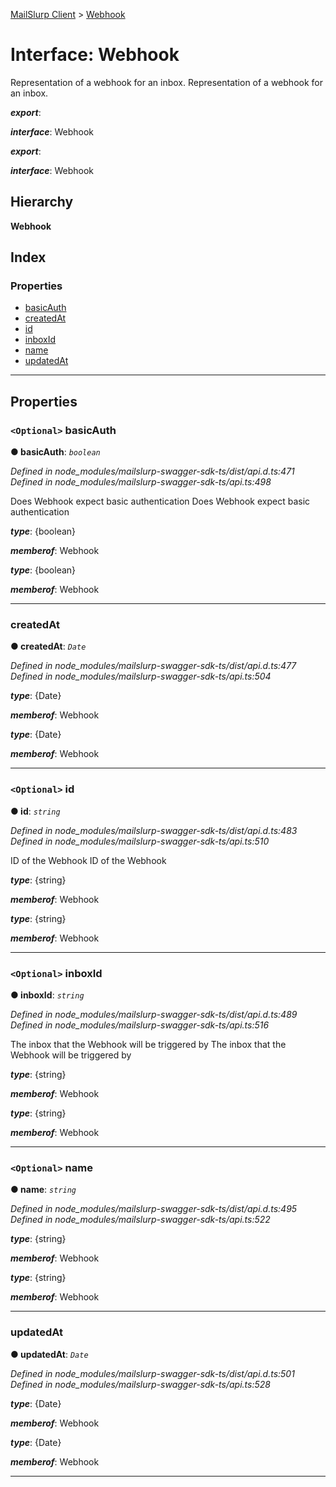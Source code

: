 [MailSlurp Client](../README.md) > [Webhook](../interfaces/webhook.md)

# Interface: Webhook

Representation of a webhook for an inbox. Representation of a webhook for an inbox.

*__export__*: 

*__interface__*: Webhook

*__export__*: 

*__interface__*: Webhook

## Hierarchy

**Webhook**

## Index

### Properties

* [basicAuth](webhook.md#basicauth)
* [createdAt](webhook.md#createdat)
* [id](webhook.md#id)
* [inboxId](webhook.md#inboxid)
* [name](webhook.md#name)
* [updatedAt](webhook.md#updatedat)

---

## Properties

<a id="basicauth"></a>

### `<Optional>` basicAuth

**● basicAuth**: *`boolean`*

*Defined in node_modules/mailslurp-swagger-sdk-ts/dist/api.d.ts:471*
*Defined in node_modules/mailslurp-swagger-sdk-ts/api.ts:498*

Does Webhook expect basic authentication Does Webhook expect basic authentication

*__type__*: {boolean}

*__memberof__*: Webhook

*__type__*: {boolean}

*__memberof__*: Webhook

___
<a id="createdat"></a>

###  createdAt

**● createdAt**: *`Date`*

*Defined in node_modules/mailslurp-swagger-sdk-ts/dist/api.d.ts:477*
*Defined in node_modules/mailslurp-swagger-sdk-ts/api.ts:504*

*__type__*: {Date}

*__memberof__*: Webhook

*__type__*: {Date}

*__memberof__*: Webhook

___
<a id="id"></a>

### `<Optional>` id

**● id**: *`string`*

*Defined in node_modules/mailslurp-swagger-sdk-ts/dist/api.d.ts:483*
*Defined in node_modules/mailslurp-swagger-sdk-ts/api.ts:510*

ID of the Webhook ID of the Webhook

*__type__*: {string}

*__memberof__*: Webhook

*__type__*: {string}

*__memberof__*: Webhook

___
<a id="inboxid"></a>

### `<Optional>` inboxId

**● inboxId**: *`string`*

*Defined in node_modules/mailslurp-swagger-sdk-ts/dist/api.d.ts:489*
*Defined in node_modules/mailslurp-swagger-sdk-ts/api.ts:516*

The inbox that the Webhook will be triggered by The inbox that the Webhook will be triggered by

*__type__*: {string}

*__memberof__*: Webhook

*__type__*: {string}

*__memberof__*: Webhook

___
<a id="name"></a>

### `<Optional>` name

**● name**: *`string`*

*Defined in node_modules/mailslurp-swagger-sdk-ts/dist/api.d.ts:495*
*Defined in node_modules/mailslurp-swagger-sdk-ts/api.ts:522*

*__type__*: {string}

*__memberof__*: Webhook

*__type__*: {string}

*__memberof__*: Webhook

___
<a id="updatedat"></a>

###  updatedAt

**● updatedAt**: *`Date`*

*Defined in node_modules/mailslurp-swagger-sdk-ts/dist/api.d.ts:501*
*Defined in node_modules/mailslurp-swagger-sdk-ts/api.ts:528*

*__type__*: {Date}

*__memberof__*: Webhook

*__type__*: {Date}

*__memberof__*: Webhook

___

